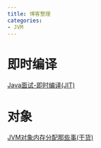 ```yaml
---
title: 博客整理
categories: 
- JVM
---
```


# 即时编译

[Java面试-即时编译(JIT)](https://juejin.cn/post/6844903975846871047)

# 对象

[JVM对象内存分配那些事(干货)](https://juejin.cn/post/6864531142671466504)

